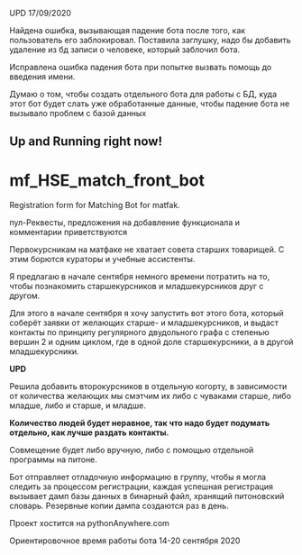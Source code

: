 UPD 17/09/2020

Найдена ошибка, вызывающая падение бота после того, как пользователь его заблокировал. Поставила заглушку, надо бы добавить удаление из бд
записи о человеке, который заблочил бота. 

Исправлена ошибка падения бота при попытке вызвать помощь до введения имени.

Думаю о том, чтобы создать отдельного бота для работы с БД, куда этот бот будет слать уже обработанные данные,
чтобы падение бота не вызывало проблем с базой данных


## Up and Running right now!


# mf_HSE_match_front_bot
Registration form for Matching Bot for matfak.


пул-Реквесты, предложения на добавление функционала и комментарии приветствуются

Первокурсникам на матфаке не хватает совета старших товарищей.
С этим борются кураторы и учебные ассистенты.

Я предлагаю в начале сентября немного времени потратить на то, чтобы познакомить 
старшекурсников и младшекурсников друг с другом.

Для этого в начале сентября я хочу запустить вот этого бота, который соберёт
заявки от желающих старше- и младшекурсников, и выдаст контакты по принципу
регулярного двудольного графа с степенью вершин 2 и одним циклом, где в одной
доле старшекурсники, а в другой младшекурсники.

**UPD**

Решила добавить второкурсников в отдельную когорту, в зависимости от количества желающих мы смэтчим их либо  с чуваками старше, либо младше,
 либо и старше, и младше.
 
__Количество людей будет неравное, так что надо будет подумать отдельно, как лучше раздать контакты.__

Совмещение будет либо вручную, либо с помощью отдельной программы на питоне.

Бот отправляет отладочную информацию в группу, чтобы я могла следить за процессом регистрации,
каждая успешная регистрация вызывает дамп базы данных в бинарный файл, хранящий
питоновский словарь. Резервные копии дампа создаются раз в день.

Проект хостится на pythonAnywhere.com

Ориентировочное время работы бота 14-20 сентября 2020
